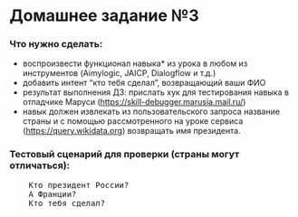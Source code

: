 # Домашнее задание №3

### Что нужно сделать:
* воспроизвести функционал навыка* из урока в любом из инструментов (Aimylogic, JAICP, Dialogflow и т.д.) 
* добавить интент “кто тебя сделал”, возвращающий ваши ФИО
* результат выполнения ДЗ: прислать хук для тестирования навыка в отладчике Маруси (https://skill-debugger.marusia.mail.ru/)
* навык должен извлекать из пользовательского запроса название страны и с помощью рассмотренного на уроке сервиса (https://query.wikidata.org) возвращать имя президента.

### Тестовый сценарий для проверки (страны могут отличаться):

<pre>
    Кто президент России?
    А Франции?
    Кто тебя сделал?
</pre>

